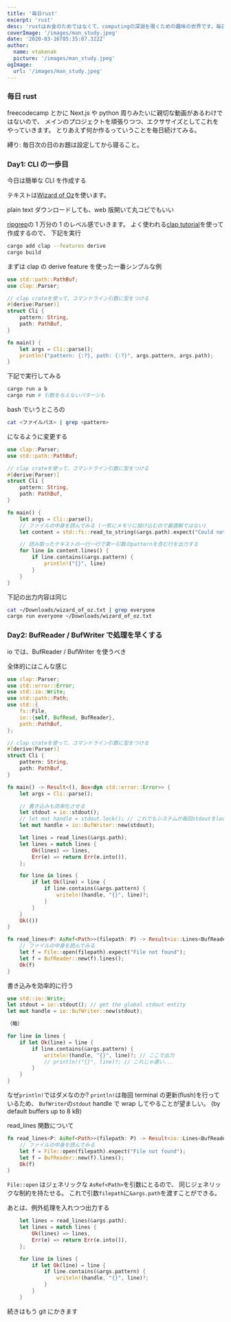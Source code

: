 ```yaml
---
title: '毎日rust'
excerpt: 'rust'
desc: 'rustはお金のためではなくて、computingの深淵を覗くための趣味の世界です。毎日rustでなんか作るか、概念を学んでいきます。ゆっくり時間をかけて育てていきます。'
coverImage: '/images/man_study.jpeg'
date: '2020-03-16T05:35:07.322Z'
author:
  name: vtakenak
  picture: '/images/man_study.jpeg'
ogImage:
  url: '/images/man_study.jpeg'
---
```


### 毎日 rust

freecodecamp とかに Next.js や python 周りみたいに親切な動画があるわけではないので、
メインのプロジェクトを頑張りつつ、エクササイズとしてこれをやっていきます。
とりあえず何か作るっていうことを毎日続けてみる。

縛り: 毎日次の日のお題は設定してから寝ること。

### Day1: CLI の一歩目

今日は簡単な CLI を作成する

テキストは[Wizard of Oz](https://www.gutenberg.org/ebooks/55)を使います。

plain text ダウンロードしても、web 版開いて丸コピでもいい

[ripgrep](https://github.com/BurntSushi/ripgrep)の 1 万分の 1 のレベル感でいきます。
よく使われる[clap tutorial](https://docs.rs/clap/latest/clap/_derive/_tutorial/chapter_0/index.html)を使って作成するので、
下記を実行

```sh
cargo add clap --features derive
cargo build
```

まずは clap の derive feature を使った一番シンプルな例

```rust
use std::path::PathBuf;
use clap::Parser;

// clap crateを使って、コマンドライン引数に型をつける
#[derive(Parser)]
struct Cli {
    pattern: String,
    path: PathBuf,
}

fn main() {
    let args = Cli::parse();
    println!("pattern: {:?}, path: {:?}", args.pattern, args.path);
}
```

下記で実行してみる

```sh
cargo run a b
cargo run # 引数を与えないパターンも
```

bash でいうところの

```sh
cat <ファイルパス> | grep <pattern>
```

になるように変更する

```rust
use clap::Parser;
use std::path::PathBuf;

// clap crateを使って、コマンドライン引数に型をつける
#[derive(Parser)]
struct Cli {
    pattern: String,
    path: PathBuf,
}

fn main() {
    let args = Cli::parse();
    // ファイルの中身を読んでみる (一気にメモリに投げ込むので最適解ではない)
    let content = std::fs::read_to_string(&args.path).expect("Could not read file");

    // 読み取ったテキストの一行一行で第一引数のpatternを含む行を出力する
    for line in content.lines() {
        if line.contains(&args.pattern) {
            println!("{}", line)
        }
    }
}
```

下記の出力内容は同じ

```sh
cat ~/Downloads/wizard_of_oz.txt | grep everyone
cargo run everyone ~/Downloads/wizard_of_oz.txt
```

### Day2: BufReader / BufWriter で処理を早くする

io では、BufReader / BufWriter を使うべき

全体的にはこんな感じ

```rust
use clap::Parser;
use std::error::Error;
use std::io::Write;
use std::path::Path;
use std::{
    fs::File,
    io::{self, BufRead, BufReader},
    path::PathBuf,
};

// clap crateを使って、コマンドライン引数に型をつける
#[derive(Parser)]
struct Cli {
    pattern: String,
    path: PathBuf,
}

fn main() -> Result<(), Box<dyn std::error::Error>> {
    let args = Cli::parse();

    // 書き込みも効率化させる
    let stdout = io::stdout();
    // let mut handle = stdout.lock(); // これでもシステムが毎回stdoutをlockしたり、unlockしたりが防げる
    let mut handle = io::BufWriter::new(stdout);

    let lines = read_lines(&args.path);
    let lines = match lines {
        Ok(lines) => lines,
        Err(e) => return Err(e.into()),
    };

    for line in lines {
        if let Ok(line) = line {
            if line.contains(&args.pattern) {
                writeln!(handle, "{}", line)?;
            }
        }
    }
    Ok(())
}

fn read_lines<P: AsRef<Path>>(filepath: P) -> Result<io::Lines<BufReader<File>>, Box<dyn Error>> {
    // ファイルの中身を読んでみる
    let f = File::open(filepath).expect("File not found");
    let f = BufReader::new(f).lines();
    Ok(f)
}
```

書き込みを効率的に行う

```rust
use std::io::Write;
let stdout = io::stdout(); // get the global stdout entity
let mut handle = io::BufWriter::new(stdout);

（略）

for line in lines {
    if let Ok(line) = line {
        if line.contains(&args.pattern) {
            writeln!(handle, "{}", line)?; // ここで出力
            // println!("{}", line)?; // これじゃ遅い...
        }
    }
}
```

なぜ`println!`ではダメなのか?
`println!`は毎回 terminal の更新(flush)を行っているため、
`BufWriter`の`stdout` handle で wrap してやることが望ましい。
(by default buffers up to 8 kB)

read_lines 関数について

```rust
fn read_lines<P: AsRef<Path>>(filepath: P) -> Result<io::Lines<BufReader<File>>, Box<dyn Error>> {
    // ファイルの中身を読んでみる
    let f = File::open(filepath).expect("File not found");
    let f = BufReader::new(f).lines();
    Ok(f)
}
```

`File::open` はジェネリックな `AsRef<Path>`を引数にとるので、
同じジェネリックな制約を持たせる。
これで引数`filepath`に`&args.path`を渡すことができる。

あとは、例外処理を入れつつ出力する

```rust
    let lines = read_lines(&args.path);
    let lines = match lines {
        Ok(lines) => lines,
        Err(e) => return Err(e.into()),
    };

    for line in lines {
        if let Ok(line) = line {
            if line.contains(&args.pattern) {
                writeln!(handle, "{}", line)?;
            }
        }
    }
```

続きはもう git にかきます

